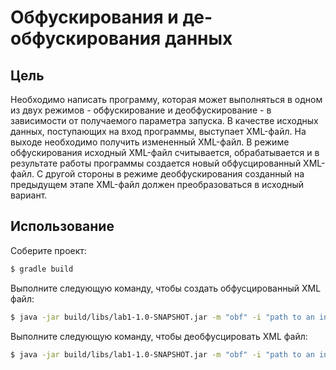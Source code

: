 # Обфускирования и де-обфускирования данных

## Цель

Необходимо написать программу, которая может выполняться в одном из двух режимов - обфускирование и деобфускирование - 
в зависимости от получаемого параметра запуска. В качестве исходных данных, поступающих на вход программы, выступает 
XML-файл. На выходе необходимо получить измененный XML-файл. В режиме обфускирования исходный XML-файл считывается, 
обрабатывается и в результате работы программы создается новый обфусцированный XML-файл. С другой стороны в режиме
деобфускирования созданный на предыдущем этапе XML-файл должен преобразоваться в исходный вариант.

## Использование

Соберите проект:

```bash
$ gradle build
```

Выполните следующую команду, чтобы создать обфусцированный XML файл:
```bash
$ java -jar build/libs/lab1-1.0-SNAPSHOT.jar -m "obf" -i "path to an input file" -o "path to an output file"
```

Выполните следующую команду, чтобы деобфусцировать XML файл:
```bash
$ java -jar build/libs/lab1-1.0-SNAPSHOT.jar -m "obf" -i "path to an input file" -o "path to an output file"
```
